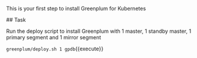 This is your first step to install Greenplum for Kubernetes

## Task

Run the deploy script to install Greenplum with 1 master, 1 standby master, 1 primary segment and
1 mirror segment

`greenplum/deploy.sh 1 gpdb`{{execute}}

